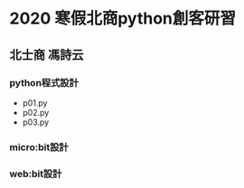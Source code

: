 # 2020 寒假北商python創客研習 
## 北士商 馮詩云

### python程式設計 
- p01.py
- p02.py
- p03.py

### micro:bit設計

### web:bit設計
